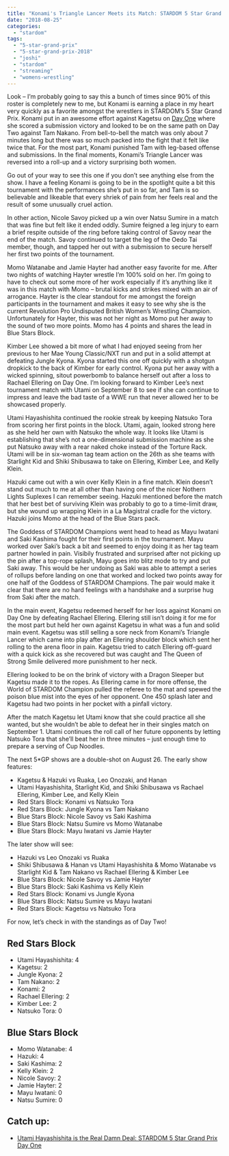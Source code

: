 ```yaml
---
title: "Konami's Triangle Lancer Meets its Match: STARDOM 5 Star Grand Prix 2018 Day Two"
date: "2018-08-25"
categories: 
  - "stardom"
tags: 
  - "5-star-grand-prix"
  - "5-star-grand-prix-2018"
  - "joshi"
  - "stardom"
  - "streaming"
  - "womens-wrestling"
---
```


Look – I’m probably going to say this a bunch of times since 90% of this roster is completely new to me, but Konami is earning a place in my heart very quickly as a favorite amongst the wrestlers in STARDOM’s 5 Star Grand Prix. Konami put in an awesome effort against Kagetsu on [Day One](https://www.gansobomb.com/2018/08/21/stardom-5-star-grand-prix-day-one/) where she scored a submission victory and looked to be on the same path on Day Two against Tam Nakano. From bell-to-bell the match was only about 7 minutes long but there was so much packed into the fight that it felt like twice that. For the most part, Konami punished Tam with leg-based offense and submissions. In the final moments, Konami’s Triangle Lancer was reversed into a roll-up and a victory surprising both women.

Go out of your way to see this one if you don’t see anything else from the show. I have a feeling Konami is going to be in the spotlight quite a bit this tournament with the performances she’s put in so far, and Tam is so believable and likeable that every shriek of pain from her feels real and the result of some unusually cruel action.

<Tweet tweetId="1032525322627895296" />

In other action, Nicole Savoy picked up a win over Natsu Sumire in a match that was fine but felt like it ended oddly. Sumire feigned a leg injury to earn a brief respite outside of the ring before taking control of Savoy near the end of the match. Savoy continued to target the leg of the Oedo Tai member, though, and tapped her out with a submission to secure herself her first two points of the tournament.

Momo Watanabe and Jamie Hayter had another easy favorite for me. After two nights of watching Hayter wrestle I’m 100% sold on her. I’m going to have to check out some more of her work especially if it’s anything like it was in this match with Momo – brutal kicks and strikes mixed with an air of arrogance. Hayter is the clear standout for me amongst the foreign participants in the tournament and makes it easy to see why she is the current Revolution Pro Undisputed British Women’s Wrestling Champion. Unfortunately for Hayter, this was not her night as Momo put her away to the sound of two more points. Momo has 4 points and shares the lead in Blue Stars Block.

<Tweet tweetId="1032134838365519873" />

Kimber Lee showed a bit more of what I had enjoyed seeing from her previous to her Mae Young Classic/NXT run and put in a solid attempt at defeating Jungle Kyona. Kyona started this one off quickly with a shotgun dropkick to the back of Kimber for early control. Kyona put her away with a wicked spinning, sitout powerbomb to balance herself out after a loss to Rachael Ellering on Day One. I’m looking forward to Kimber Lee’s next tournament match with Utami on September 8 to see if she can continue to impress and leave the bad taste of a WWE run that never allowed her to be showcased properly.

Utami Hayashishita continued the rookie streak by keeping Natsuko Tora from scoring her first points in the block. Utami, again, looked strong here as she held her own with Natsuko the whole way. It looks like Utami is establishing that she’s not a one-dimensional submission machine as she put Natsuko away with a rear naked choke instead of the Torture Rack. Utami will be in six-woman tag team action on the 26th as she teams with Starlight Kid and Shiki Shibusawa to take on Ellering, Kimber Lee, and Kelly Klein.

<Tweet tweetId="1032432789595938816" />

Hazuki came out with a win over Kelly Klein in a fine match. Klein doesn’t stand out much to me at all other than having one of the nicer Nothern Lights Suplexes I can remember seeing. Hazuki mentioned before the match that her best bet of surviving Klein was probably to go to a time-limit draw, but she wound up wrapping Klein in a La Magistral cradle for the victory. Hazuki joins Momo at the head of the Blue Stars pack.

The Goddess of STARDOM Champions went head to head as Mayu Iwatani and Saki Kashima fought for their first points in the tournament. Mayu worked over Saki’s back a bit and seemed to enjoy doing it as her tag team partner howled in pain. Visibily frustrated and surprised after not picking up the pin after a top-rope splash, Mayu goes into blitz mode to try and put Saki away. This would be her undoing as Saki was able to attempt a series of rollups before landing on one that worked and locked two points away for one half of the Goddess of STARDOM Champions. The pair would make it clear that there are no hard feelings with a handshake and a surprise hug from Saki after the match.

In the main event, Kagetsu redeemed herself for her loss against Konami on Day One by defeating Rachael Ellering. Ellering still isn’t doing it for me for the most part but held her own against Kagetsu in what was a fun and solid main event. Kagetsu was still selling a sore neck from Konami’s Triangle Lancer which came into play after an Ellering shoulder block which sent her rolling to the arena floor in pain. Kagetsu tried to catch Ellering off-guard with a quick kick as she recovered but was caught and The Queen of Strong Smile delivered more punishment to her neck.

Ellering looked to be on the brink of victory with a Dragon Sleeper but Kagetsu made it to the ropes. As Ellering came in for more offense, the World of STARDOM Champion pulled the referee to the mat and spewed the poison blue mist into the eyes of her opponent. One 450 splash later and Kagetsu had two points in her pocket with a pinfall victory.

<Tweet tweetId="1032967689340239872" />

After the match Kagetsu let Utami know that she could practice all she wanted, but she wouldn’t be able to defeat her in their singles match on September 1. Utami continues the roll call of her future opponents by letting Natsuko Tora that she’ll beat her in three minutes – just enough time to prepare a serving of Cup Noodles.

The next 5\*GP shows are a double-shot on August 26. The early show features:

- Kagetsu & Hazuki vs Ruaka, Leo Onozaki, and Hanan
- Utami Hayashishita, Starlight Kid, and Shiki Shibusawa vs Rachael Ellering, Kimber Lee, and Kelly Klein
- Red Stars Block: Konami vs Natsuko Tora
- Red Stars Block: Jungle Kyona vs Tam Nakano
- Blue Stars Block: Nicole Savoy vs Saki Kashima
- Blue Stars Block: Natsu Sumire vs Momo Watanabe
- Blue Stars Block: Mayu Iwatani vs Jamie Hayter

The later show will see:

- Hazuki vs Leo Onozaki vs Ruaka
- Shiki Shibusawa & Hanan vs Utami Hayashishita & Momo Watanabe vs Starlight Kid & Tam Nakano vs Rachael Ellering & Kimber Lee
- Blue Stars Block: Nicole Savoy vs Jamie Hayter
- Blue Stars Block: Saki Kashima vs Kelly Klein
- Red Stars Block: Konami vs Jungle Kyona
- Blue Stars Block: Natsu Sumire vs Mayu Iwatani
- Red Stars Block: Kagetsu vs Natsuko Tora

For now, let’s check in with the standings as of Day Two!

## Red Stars Block

- Utami Hayashishita: 4
- Kagetsu: 2
- Jungle Kyona: 2
- Tam Nakano: 2
- Konami: 2
- Rachael Ellering: 2
- Kimber Lee: 2
- Natsuko Tora: 0

<Tweet tweetId="1033017217485422593" />

## Blue Stars Block

- Momo Watanabe: 4
- Hazuki: 4
- Saki Kashima: 2
- Kelly Klein: 2
- Nicole Savoy: 2
- Jamie Hayter: 2
- Mayu Iwatani: 0
- Natsu Sumire: 0

<Tweet tweetId="1033017175257141249" />

## Catch up:

- [Utami Hayashishita is the Real Damn Deal: STARDOM 5 Star Grand Prix Day One](https://www.gansobomb.com/2018/08/21/stardom-5-star-grand-prix-day-one/)

